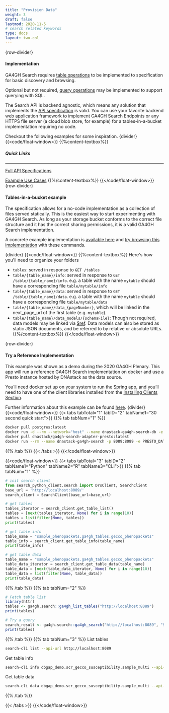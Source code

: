 ```yaml
---
title: "Provision Data"
weight: 3
draft: false
lastmod: 2020-11-5
# search related keywords
type: docs
layout: two-col
---
```


{row-divider}
#### Implementation

GA4GH Search requires [table operations](/api/#tag/tables) to be implemented to specification for basic discovery and browsing. 

Optional but not required, [query operations](/api/#tag/search) may be implemented to support querying with SQL.

The Search API is backend agnostic, which means any solution that implements the [API specification](/api) is valid. You can use your favorite backend web application framework to implement GA4GH Search Endpoints or any HTTPS file server (a cloud blob store, for example) for a tables-in-a-bucket implementation requiring no code.

Checkout the following examples for some inspiration.
{divider}
{{<code/float-window>}}
{{%content-textbox%}}
##### Quick Links
---
[Full API Specifications](/api)

[Example Use Cases](/docs/use-exisitng-data/)
{{%/content-textbox%}}
{{</code/float-window>}}
{row-divider}
#### Tables-in-a-bucket example
The specification allows for a no-code implementation as a collection of files served statically. This is the easiest way to start experimenting with GA4GH Search. As long as your storage bucket conforms to the correct file structure and it has the correct sharing permissions, it is a valid GA4GH Search implementation.

A concrete example implementation is [available here](https://storage.googleapis.com/ga4gh-tables-example/tables) and [try browsing this implementation](/docs/getting-started/consume-data/#browsing) with these commands.

{divider}
{{<code/float-window>}}
{{%content-textbox%}}
Here's how you'll need to organize your folders
- ```tables```: served in response to ```GET /tables```
- ```table/{table_name}/info```: served in response to ```GET /table/{table_name}/info```.  e.g. a table with the name ```mytable``` should have a corresponding file ```table/mytable/info```
- ```table/{table_name}/data```: served in response to ```GET /table/{table_name}/data```.  e.g. a table with the name ```mytable``` should have a corresponding file ```table/mytable/data```
- ```table/{table_name}/data_{pageNumber}```, which will be linked in the next_page_url of the first table  (e.g. ```mytable```).
- ```table/{table_name}/data_models/{schemaFile}```: Though not required, data models may be linked via [$ref](https://json-schema.org/latest/json-schema-core.html#rfc.section.8.3). Data models can also be stored as static JSON documents, and be referred to by relative or absolute URLs.
{{%/content-textbox%}}
{{</code/float-window>}}

{row-divider}
#### Try a Reference Implementation

This example was shown as a demo during the 2020 GA4GH Plenary. This app will run a reference GA4GH Search implementation on docker and use a Presto instance hosted by DNAstack as the data source.

You’ll need docker set up on your system to run the Spring app, and you’ll need to have one of the client libraries installed from the [Installing Clients Section](/docs/getting-started/clients/).

Further information about this example can be found [here](/docs/use-exisitng-data/using-preso/doc/).
{divider}
{{<code/float-window>}}
{{< tabs tabTotal="1" tabID="2" tabName1="30 second quick start">}}
{{% tab tabNum="1" %}}
``` bash
docker pull postgres:latest
docker run -d --rm --network="host" --name dnastack-ga4gh-search-db -e POSTGRES_USER=ga4ghsearchadapterpresto -e POSTGRES_PASSWORD=ga4ghsearchadapterpresto postgres
docker pull dnastack/ga4gh-search-adapter-presto:latest
docker run --rm --name dnastack-ga4gh-search -p 8089:8089 -e PRESTO_DATASOURCE_URL=https://presto-public.prod.dnastack.com -e SPRING_PROFILES_ACTIVE=no-auth dnastack/ga4gh-search-adapter-presto:latest
```
{{% /tab %}}
{{< /tabs >}}
{{</code/float-window>}}

{{<code/float-window>}}
{{< tabs tabTotal="3" tabID="2" tabName1="Python" tabName2="R" tabName3="CLI">}}
{{% tab tabNum="1" %}}
``` Python
# init search client
from search_python_client.search import DrsClient, SearchClient
base_url = 'http://localhost:8089/'
search_client = SearchClient(base_url=base_url)
```
``` python
# get tables
tables_iterator = search_client.get_table_list()
tables = [next(tables_iterator, None) for i in range(10)]
tables = list(filter(None, tables))
print(tables)
```
``` python
# get table info
table_name = "sample_phenopackets.ga4gh_tables.gecco_phenopackets"
table_info = search_client.get_table_info(table_name)
print(table_info)
```
``` python
# get table data
table_name = "sample_phenopackets.ga4gh_tables.gecco_phenopackets"
table_data_iterator = search_client.get_table_data(table_name)
table_data = [next(table_data_iterator, None) for i in range(10)]
table_data = list(filter(None, table_data))
print(table_data)
```
{{% /tab %}}
{{% tab tabNum="2" %}}
``` R
# Fetch table list
library(httr)
tables <- ga4gh.search::ga4gh_list_tables("http://localhost:8089")
print(tables)
```
``` R
# Try a query
search_result <- ga4gh.search::ga4gh_search("http://localhost:8089", "SELECT sample_phenopackets.ga4gh_tables.gecco_phenopackets")
print(tables)
```
{{% /tab %}}
{{% tab tabNum="3" %}}
List tables
``` bash
search-cli list --api-url http://localhost:8089
```
Get table info
``` bash
search-cli info dbgap_demo.scr_gecco_susceptibility.sample_multi --api-url http://localhost:8089
```
Get table data
``` bash
search-cli data dbgap_demo.scr_gecco_susceptibility.sample_multi --api-url http://localhost:8089
```
{{% /tab %}}

{{< /tabs >}}
{{</code/float-window>}}

